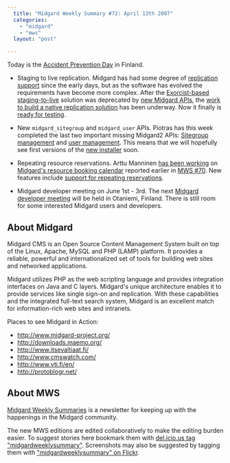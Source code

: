 ```yaml
---
  title: "Midgard Weekly Summary #72: April 13th 2007"
  categories: 
    - "midgard"
    - "mws"
  layout: "post"

---
```

Today is the [Accident Prevention Day][5] in Finland.

* Staging to live replication. Midgard has had some degree of [replication support][16] since the early days, but as the software has evolved the requirements have become more complex. After the [Exorcist-based staging-to-live][9] solution was deprecated by [new Midgard APIs][10], the [work to build a native replication solution][11] has been underway. Now it finally is [ready for testing][12].

* New `midgard_sitegroup` and `midgard_user` APIs. Piotras has this week completed the last two important missing Midgard2 APIs: [Sitegroup management][13] and [user management][14]. This means that we will hopefully see first versions of the [new installer][15] soon.

* Repeating resource reservations. Arttu Manninen [has been working][8] on [Midgard's resource booking calendar][6] reported earlier in [MWS #70][7]. New features include [support for repeating reservations][8].

* Midgard developer meeting on June 1st - 3rd. The next [Midgard developer meeting][4] will be held in Otaniemi, Finland. There is still room for some interested Midgard users and developers.

About Midgard
-------------

Midgard CMS is an Open Source Content Management System built on top of the Linux, Apache, MySQL and PHP (LAMP) platform. It provides a reliable, powerful and internationalized set of tools for building web sites and networked applications.

Midgard utilizes PHP as the web scripting language and provides integration interfaces on Java and C layers. Midgard's unique architecture enables it to provide services like single sign-on and replication. With these capabilities and the integrated full-text search system, Midgard is an excellent match for information-rich web sites and intranets.

Places to see Midgard in Action:

* <http://www.midgard-project.org/>
* <http://downloads.maemo.org/>
* <http://www.itsevaltiaat.fi/>
* <http://www.cmswatch.com/>
* <http://www.vti.fi/en/>
* <http://protoblogr.net/>

About MWS
---------

[Midgard Weekly Summaries][1] is a newsletter for keeping up with the happenings in the Midgard community.

The new MWS editions are edited collaboratively to make the editing burden easier. To suggest stories here bookmark them with [del.icio.us tag "midgardweeklysummary"][2]. Screenshots may also be suggested by tagging them with ["midgardweeklysummary" on Flickr][3].

[1]: http://www.midgard-project.org/updates/mws/
[2]: http://del.icio.us/tag/midgardweeklysummary
[3]: http://www.flickr.com/photos/tags/midgardweeklysummary
[4]: http://www.midgard-project.org/community/events/midgard_developer_meeting.html
[5]: http://www.tapaturmapaiva.fi/english
[6]: http://bergie.iki.fi/blog/resource-bookings-with-midgard/
[7]: http://www.midgard-project.org/updates/mws/view/5d271c3deebbce12fbfcfb1da1efcdbe.html
[8]: http://www.kaktus.cc/weblog/view/1176379192.html
[9]: http://www.midgard-project.org/documentation/staging-live-setup-with-exorcist/
[10]: http://www.midgard-project.org/documentation/php-midgard_replicator/
[11]: http://bergie.iki.fi/blog/more_work_on_midgard-s_replication_service/
[12]: http://www.midgard-project.org/documentation/staging_to_live_setup_with_midcom/
[13]: http://www.nemein.com/people/piotras/view/1176378122.html
[14]: http://www.nemein.com/people/piotras/view/1176379145.html
[15]: http://bergie.iki.fi/blog/midgard-in-2007--the-year-of-the-web-developer/
[16]: http://www.midgard-project.org/documentation/concepts-repligard/